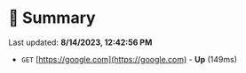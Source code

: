 # 📖 Summary
Last updated: **8/14/2023, 12:42:56 PM**

- `GET` [https://google.com](https://google.com) - **Up** (149ms)
